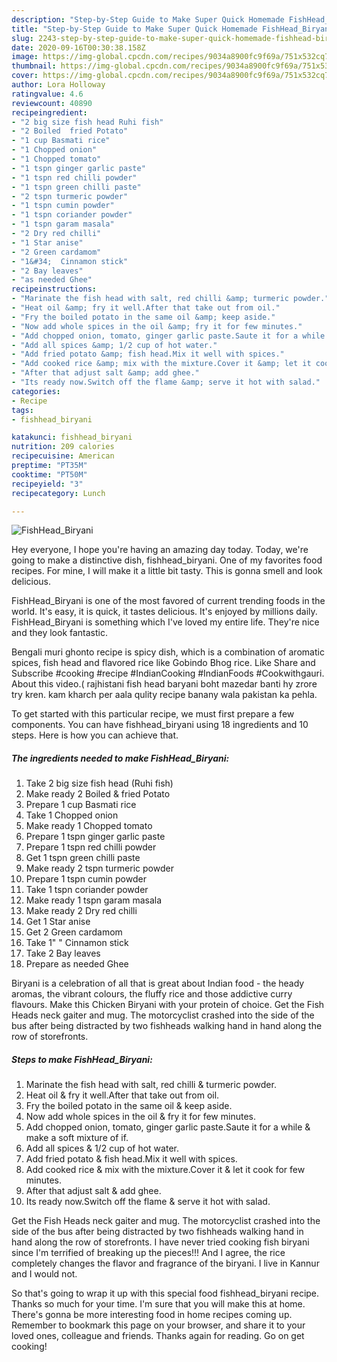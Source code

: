 ```yaml
---
description: "Step-by-Step Guide to Make Super Quick Homemade FishHead_Biryani"
title: "Step-by-Step Guide to Make Super Quick Homemade FishHead_Biryani"
slug: 2243-step-by-step-guide-to-make-super-quick-homemade-fishhead-biryani
date: 2020-09-16T00:30:38.158Z
image: https://img-global.cpcdn.com/recipes/9034a8900fc9f69a/751x532cq70/fishhead_biryani-recipe-main-photo.jpg
thumbnail: https://img-global.cpcdn.com/recipes/9034a8900fc9f69a/751x532cq70/fishhead_biryani-recipe-main-photo.jpg
cover: https://img-global.cpcdn.com/recipes/9034a8900fc9f69a/751x532cq70/fishhead_biryani-recipe-main-photo.jpg
author: Lora Holloway
ratingvalue: 4.6
reviewcount: 40890
recipeingredient:
- "2 big size fish head Ruhi fish"
- "2 Boiled  fried Potato"
- "1 cup Basmati rice"
- "1 Chopped onion"
- "1 Chopped tomato"
- "1 tspn ginger garlic paste"
- "1 tspn red chilli powder"
- "1 tspn green chilli paste"
- "2 tspn turmeric powder"
- "1 tspn cumin powder"
- "1 tspn coriander powder"
- "1 tspn garam masala"
- "2 Dry red chilli"
- "1 Star anise"
- "2 Green cardamom"
- "1&#34;  Cinnamon stick"
- "2 Bay leaves"
- "as needed Ghee"
recipeinstructions:
- "Marinate the fish head with salt, red chilli &amp; turmeric powder."
- "Heat oil &amp; fry it well.After that take out from oil."
- "Fry the boiled potato in the same oil &amp; keep aside."
- "Now add whole spices in the oil &amp; fry it for few minutes."
- "Add chopped onion, tomato, ginger garlic paste.Saute it for a while &amp; make a soft mixture of if."
- "Add all spices &amp; 1/2 cup of hot water."
- "Add fried potato &amp; fish head.Mix it well with spices."
- "Add cooked rice &amp; mix with the mixture.Cover it &amp; let it cook for few minutes."
- "After that adjust salt &amp; add ghee."
- "Its ready now.Switch off the flame &amp; serve it hot with salad."
categories:
- Recipe
tags:
- fishhead_biryani

katakunci: fishhead_biryani 
nutrition: 209 calories
recipecuisine: American
preptime: "PT35M"
cooktime: "PT50M"
recipeyield: "3"
recipecategory: Lunch

---
```



![FishHead_Biryani](https://img-global.cpcdn.com/recipes/9034a8900fc9f69a/751x532cq70/fishhead_biryani-recipe-main-photo.jpg)

Hey everyone, I hope you're having an amazing day today. Today, we're going to make a distinctive dish, fishhead_biryani. One of my favorites food recipes. For mine, I will make it a little bit tasty. This is gonna smell and look delicious.

FishHead_Biryani is one of the most favored of current trending foods in the world. It's easy, it is quick, it tastes delicious. It's enjoyed by millions daily. FishHead_Biryani is something which I've loved my entire life. They're nice and they look fantastic.

Bengali muri ghonto recipe is spicy dish, which is a combination of aromatic spices, fish head and flavored rice like Gobindo Bhog rice. Like Share and Subscribe #cooking #recipe #IndianCooking #IndianFoods #Cookwithgauri. About this video.( rajhistani fish head baryani boht mazedar banti hy zrore try kren. kam kharch per aala qulity recipe banany wala pakistan ka pehla.


To get started with this particular recipe, we must first prepare a few components. You can have fishhead_biryani using 18 ingredients and 10 steps. Here is how you can achieve that.

<!--inarticleads1-->

##### The ingredients needed to make FishHead_Biryani:

1. Take 2 big size fish head (Ruhi fish)
1. Make ready 2 Boiled &amp; fried Potato
1. Prepare 1 cup Basmati rice
1. Take 1 Chopped onion
1. Make ready 1 Chopped tomato
1. Prepare 1 tspn ginger garlic paste
1. Prepare 1 tspn red chilli powder
1. Get 1 tspn green chilli paste
1. Make ready 2 tspn turmeric powder
1. Prepare 1 tspn cumin powder
1. Take 1 tspn coriander powder
1. Make ready 1 tspn garam masala
1. Make ready 2 Dry red chilli
1. Get 1 Star anise
1. Get 2 Green cardamom
1. Take 1&#34; &#34; Cinnamon stick
1. Take 2 Bay leaves
1. Prepare as needed Ghee


Biryani is a celebration of all that is great about Indian food - the heady aromas, the vibrant colours, the fluffy rice and those addictive curry flavours. Make this Chicken Biryani with your protein of choice. Get the Fish Heads neck gaiter and mug. The motorcyclist crashed into the side of the bus after being distracted by two fishheads walking hand in hand along the row of storefronts. 

<!--inarticleads2-->

##### Steps to make FishHead_Biryani:

1. Marinate the fish head with salt, red chilli &amp; turmeric powder.
1. Heat oil &amp; fry it well.After that take out from oil.
1. Fry the boiled potato in the same oil &amp; keep aside.
1. Now add whole spices in the oil &amp; fry it for few minutes.
1. Add chopped onion, tomato, ginger garlic paste.Saute it for a while &amp; make a soft mixture of if.
1. Add all spices &amp; 1/2 cup of hot water.
1. Add fried potato &amp; fish head.Mix it well with spices.
1. Add cooked rice &amp; mix with the mixture.Cover it &amp; let it cook for few minutes.
1. After that adjust salt &amp; add ghee.
1. Its ready now.Switch off the flame &amp; serve it hot with salad.


Get the Fish Heads neck gaiter and mug. The motorcyclist crashed into the side of the bus after being distracted by two fishheads walking hand in hand along the row of storefronts. I have never tried cooking fish biryani since I&#39;m terrified of breaking up the pieces!!! And I agree, the rice completely changes the flavor and fragrance of the biryani. I live in Kannur and I would not. 

So that's going to wrap it up with this special food fishhead_biryani recipe. Thanks so much for your time. I'm sure that you will make this at home. There's gonna be more interesting food in home recipes coming up. Remember to bookmark this page on your browser, and share it to your loved ones, colleague and friends. Thanks again for reading. Go on get cooking!
